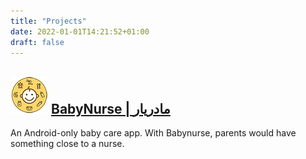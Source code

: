 ```yaml
---
title: "Projects"
date: 2022-01-01T14:21:52+01:00
draft: false
---
```


## ![BabyNurse icon](/images/babynurse/icon.png) [BabyNurse | مادریار](/projects/babynurse)
An Android-only baby care app. With Babynurse, parents would have something close to a nurse.
